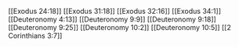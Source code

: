 [[Exodus 24:18]]
[[Exodus 31:18]]
[[Exodus 32:16]]
[[Exodus 34:1]]
[[Deuteronomy 4:13]]
[[Deuteronomy 9:9]]
[[Deuteronomy 9:18]]
[[Deuteronomy 9:25]]
[[Deuteronomy 10:2]]
[[Deuteronomy 10:5]]
[[2 Corinthians 3:7]]
